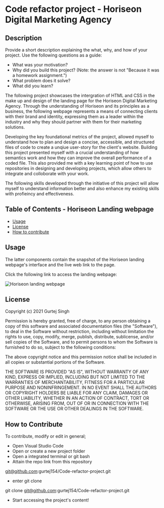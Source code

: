 # Code refactor project - Horiseon Digital Marketing Agency
## Description
Provide a short description explaining the what, why, and how of your project. Use the following questions as a guide:
- What was your motivation?
- Why did you build this project? (Note: the answer is not "Because it was a homework assignment.")
- What problem does it solve?
- What did you learn?

The following project showcases the intergration of HTML and CSS in the make up and design of the landing page for the Horiseon Digital Marketing Agency. Through the understanding of Horiseon and its principles as a business, the following webpage represents a means of connecting clients with their brand and identity, expressing them as a leader within the industry and why they should partner with them for their marketing solutions. 

Developing the key foundational metrics of the project, allowed myself to understand how to plan and design a concise, accessible, and structured files of code to create a unqiue user-story for the client's website. Building this project presented myself with a crucial understanding of how semantics work and how they can improve the overall performance of a coded file. This also provided me with a key learning point of how to use repositories in designing and developing projects, which allow others to integrate and colloborate with your work. 

The following skills developed through the initiative of this project will allow myself to understand information better and also enhance my existing skills with profieincy and effectiveness. 

## Table of Contents - Horiseon Landing webpage

- [Usage](#usage)
- [License](#license)
- [How to contribute](#howtocontribute)

## Usage
The latter components contain the snapshot of the Horiseon landing webpage's interface and the live web link to the page. 

Click the following link to access the landing webpage: 

![Horiseon landing webpage](Code-refactor-project\assets\images\Horiseon-landing-webpage-snapshot.png) 

## License
Copyright (c) 2021 Gurtej Singh

Permission is hereby granted, free of charge, to any person obtaining a copy of this software and associated documentation files (the "Software"), to deal in the Software without restriction, including without limitation the rights to use, copy, modify, merge, publish, distribute, sublicense, and/or sell copies of the Software, and to permit persons to whom the Software is furnished to do so, subject to the following conditions:

The above copyright notice and this permission notice shall be included in all copies or substantial portions of the Software.

THE SOFTWARE IS PROVIDED "AS IS", WITHOUT WARRANTY OF ANY KIND, EXPRESS OR IMPLIED, INCLUDING BUT NOT LIMITED TO THE WARRANTIES OF MERCHANTABILITY, FITNESS FOR A PARTICULAR PURPOSE AND NONINFRINGEMENT. IN NO EVENT SHALL THE AUTHORS OR COPYRIGHT HOLDERS BE LIABLE FOR ANY CLAIM, DAMAGES OR OTHER LIABILITY, WHETHER IN AN ACTION OF CONTRACT, TORT OR OTHERWISE, ARISING FROM, OUT OF OR IN CONNECTION WITH THE SOFTWARE OR THE USE OR OTHER DEALINGS IN THE SOFTWARE.

## How to Contribute
To contribute, modify or edit in general; 
- Open Visual Studio Code
- Open or create a new project folder 
- Open a integrated terminal or git bash 
- Attain the repo link from this repository

git@github.com:gurtej154/Code-refactor-project.git

- enter git clone 

git clone git@github.com:gurtej154/Code-refactor-project.git

- Start accessing the project's content!
